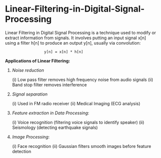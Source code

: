 # Linear-Filtering-in-Digital-Signal-Processing

Linear Filtering in Digital Signal Processing is a technique used to modify or extract information from signals. It involves putting an input signal x[n] using a filter h[n] to produce an output y[n], usually via convolution: 
                             

                      y[n] = x[n] * h[n] 


**Applications of Linear Filtering:**

1. *Noise reduction*
   
   (i) Low pass filter removes high frequency noise from audio signals
   (ii) Band stop filter removes interference

3. *Signal separation*
   
   (i) Used in FM radio receiver
   (ii) Medical Imaging (ECG analysis)

4. *Feature extraction in Data Processing*:
   
   (i) Voice recognition (filtering voice signals to identify speaker)
   (ii) Seismology (detecting earthquake signals)

5. *Image Processing*:
   
   (i) Face recognition
   (ii) Gaussian filters smooth images before feature detection
